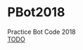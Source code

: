 # PBot2018
Practice Bot Code 2018  
[TODO](https://docs.google.com/spreadsheets/d/11FICBaAaZCsxAGOtNyMbs3QgI8zNDYHwYOT7Tsmnds0/edit?usp=sharing)
